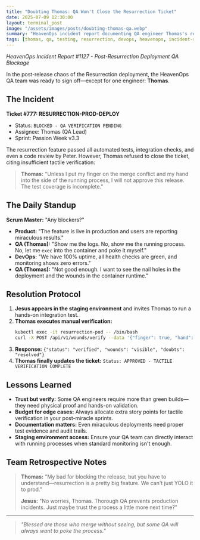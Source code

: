 ```yaml
---
title: "Doubting Thomas: QA Won't Close the Resurrection Ticket"
date: 2025-07-09 12:30:00
layout: terminal_post
image: "/assets/images/posts/doubting-thomas-qa.webp"
summary: "HeavenOps incident report documenting QA engineer Thomas's refusal to approve resurrection deployment without tactile verification protocols."
tags: [thomas, qa, testing, resurrection, devops, heavenops, incident-report, verification]
---
```


*HeavenOps Incident Report #1127 - Post-Resurrection Deployment QA Blockage*

In the post-release chaos of the Resurrection deployment, the HeavenOps QA team was ready to sign off—except for one engineer: **Thomas**.

## The Incident

**Ticket #777: RESURRECTION-PROD-DEPLOY**
- Status: `BLOCKED - QA VERIFICATION PENDING`
- Assignee: Thomas (QA Lead)
- Sprint: Passion Week v3.3

The resurrection feature passed all automated tests, integration checks, and even a code review by Peter. However, Thomas refused to close the ticket, citing insufficient tactile verification:

> **Thomas:** "Unless I put my finger on the merge conflict and my hand into the side of the running process, I will not approve this release. The test coverage is incomplete."

## The Daily Standup

**Scrum Master:** "Any blockers?"

- **Product:** "The feature is live in production and users are reporting miraculous results."
- **QA (Thomas):** "Show me the logs. No, show me the running process. No, let me `exec` into the container and poke it myself."
- **DevOps:** "We have 100% uptime, all health checks are green, and monitoring shows zero errors."
- **QA (Thomas):** "Not good enough. I want to see the nail holes in the deployment and the wounds in the container runtime."

## Resolution Protocol

1. **Jesus appears in the staging environment** and invites Thomas to run a hands-on integration test.
2. **Thomas executes manual verification:**
   ```bash
   kubectl exec -it resurrection-pod -- /bin/bash
   curl -X POST /api/v1/wounds/verify --data '{"finger": true, "hand": true}'
   ```
3. **Response:** `{"status": "verified", "wounds": "visible", "doubts": "resolved"}`
4. **Thomas finally updates the ticket:** `Status: APPROVED - TACTILE VERIFICATION COMPLETE`

## Lessons Learned

- **Trust but verify:** Some QA engineers require more than green builds—they need physical proof and hands-on validation.
- **Budget for edge cases:** Always allocate extra story points for tactile verification in your post-miracle sprints.
- **Documentation matters:** Even miraculous deployments need proper test evidence and audit trails.
- **Staging environment access:** Ensure your QA team can directly interact with running processes when standard monitoring isn't enough.

## Team Retrospective Notes

> **Thomas:** "My bad for blocking the release, but you have to understand—resurrection is a pretty big feature. We can't just YOLO it to prod."
> 
> **Jesus:** "No worries, Thomas. Thorough QA prevents production incidents. Just maybe trust the process a little more next time?"

---

> _"Blessed are those who merge without seeing, but some QA will always want to poke the process."_

